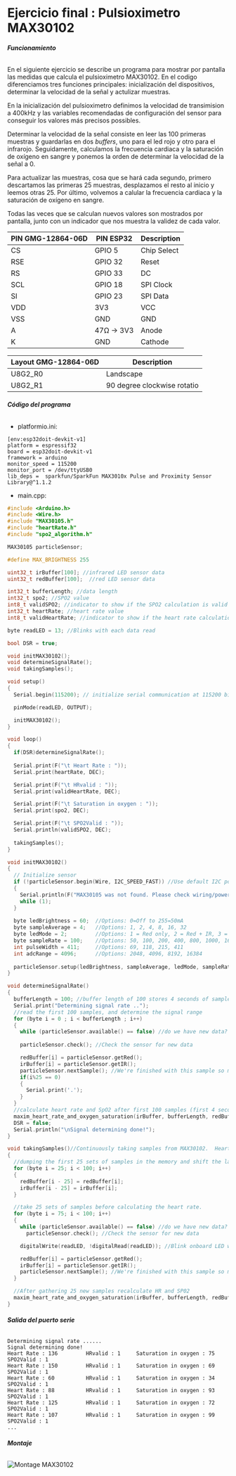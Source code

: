 # Ejercicio final : Pulsioximetro MAX30102

###### **Funcionamiento**

En el siguiente ejercicio se describe un programa para mostrar por pantalla las medidas que calcula el pulsioximetro MAX30102. En el codigo diferenciamos tres funciones principales: inicialización del dispositivos, determinar la velocidad de la señal y actulizar muestras.

En la inicialización del pulsioximetro definimos la velocidad de transimision a 400kHz y las variables recomendadas de configuración del sensor para conseguir los valores más precisos possibles.

Determinar la velocidad de la señal consiste en leer las 100 primeras muestras y guardarlas en dos _buffers_, uno para el led rojo y otro para el infrarojo. Seguidamente, calculamos la frecuencia cardiaca y la saturación de oxígeno en sangre y ponemos la orden de determinar la velocidad de la señal a 0.

Para actualizar las muestras, cosa que se hará cada segundo, primero descartamos las primeras 25 muestras, desplazamos el resto al inicio y leemos otras 25. Por último, volvemos a calular la frecuencia cardiaca y la saturación de oxígeno en sangre.

Todas las veces que se calculan nuevos valores son mostrados por pantalla, junto con un indicador que nos muestra la validez de cada valor.

|PIN GMG-12864-06D| PIN ESP32 | Description |
|-----------------|-----------|-------------|
|CS               |GPIO 5     |Chip Select  |
|RSE              |GPIO 32    |Reset        |
|RS               |GPIO 33    |DC           |
|SCL              |GPIO 18    |SPI Clock    |
|SI               |GPIO 23    |SPI Data     |
|VDD              |3V3        |VCC          |
|VSS              |GND        |GND          |
|A                |47Ω -> 3V3 |Anode        |
|K                |GND        |Cathode      |

|Layout GMG-12864-06D| Description                    |
|--------------------|--------------------------------|
|U8G2_R0             |Landscape                       |
|U8G2_R1             |90 degree clockwise rotatio     |

###### **Código del programa**

- platformio.ini:

```
[env:esp32doit-devkit-v1]
platform = espressif32
board = esp32doit-devkit-v1
framework = arduino
monitor_speed = 115200
monitor_port = /dev/ttyUSB0
lib_deps =  sparkfun/SparkFun MAX3010x Pulse and Proximity Sensor Library@^1.1.2
```

- main.cpp:

```cpp
#include <Arduino.h>
#include <Wire.h>
#include "MAX30105.h"
#include "heartRate.h"
#include "spo2_algorithm.h"

MAX30105 particleSensor;

#define MAX_BRIGHTNESS 255

uint32_t irBuffer[100]; //infrared LED sensor data
uint32_t redBuffer[100];  //red LED sensor data

int32_t bufferLength; //data length
int32_t spo2; //SPO2 value
int8_t validSPO2; //indicator to show if the SPO2 calculation is valid
int32_t heartRate; //heart rate value
int8_t validHeartRate; //indicator to show if the heart rate calculation is valid

byte readLED = 13; //Blinks with each data read

bool DSR = true;

void initMAX30102();
void determineSignalRate();
void takingSamples();

void setup()
{
  Serial.begin(115200); // initialize serial communication at 115200 bits per second:

  pinMode(readLED, OUTPUT);

  initMAX30102();
}

void loop()
{
  if(DSR)determineSignalRate();
    
  Serial.print(F("\t Heart Rate : "));
  Serial.print(heartRate, DEC);

  Serial.print(F("\t HRvalid : "));
  Serial.print(validHeartRate, DEC);

  Serial.print(F("\t Saturation in oxygen : "));
  Serial.print(spo2, DEC);

  Serial.print(F("\t SPO2Valid : "));
  Serial.println(validSPO2, DEC);
  
  takingSamples();
}

void initMAX30102()
{
  // Initialize sensor
  if (!particleSensor.begin(Wire, I2C_SPEED_FAST)) //Use default I2C port, 400kHz speed
  {
    Serial.println(F("MAX30105 was not found. Please check wiring/power."));
    while (1);
  }
  
  byte ledBrightness = 60;  //Options: 0=Off to 255=50mA
  byte sampleAverage = 4;   //Options: 1, 2, 4, 8, 16, 32
  byte ledMode = 2;         //Options: 1 = Red only, 2 = Red + IR, 3 = Red + IR + Green
  byte sampleRate = 100;    //Options: 50, 100, 200, 400, 800, 1000, 1600, 3200
  int pulseWidth = 411;     //Options: 69, 118, 215, 411
  int adcRange = 4096;      //Options: 2048, 4096, 8192, 16384
  
  particleSensor.setup(ledBrightness, sampleAverage, ledMode, sampleRate, pulseWidth, adcRange); //Configure sensor with these settings
}

void determineSignalRate()
{
  bufferLength = 100; //buffer length of 100 stores 4 seconds of samples running at 25sps
  Serial.print("Determining signal rate ..");
  //read the first 100 samples, and determine the signal range
  for (byte i = 0 ; i < bufferLength ; i++)
  {
    while (particleSensor.available() == false) //do we have new data?
    
    particleSensor.check(); //Check the sensor for new data

    redBuffer[i] = particleSensor.getRed();
    irBuffer[i] = particleSensor.getIR();
    particleSensor.nextSample(); //We're finished with this sample so move to next sample
    if(i%25 == 0)
    {  
      Serial.print('.');
    }
  }
  //calculate heart rate and SpO2 after first 100 samples (first 4 seconds of samples)
  maxim_heart_rate_and_oxygen_saturation(irBuffer, bufferLength, redBuffer, &spo2, &validSPO2, &heartRate, &validHeartRate);
  DSR = false;
  Serial.println("\nSignal determining done!");
}

void takingSamples()//Continuously taking samples from MAX30102.  Heart rate and SpO2 are calculated every 1 second
{
  //dumping the first 25 sets of samples in the memory and shift the last 75 sets of samples to the top
  for (byte i = 25; i < 100; i++)
  {
    redBuffer[i - 25] = redBuffer[i];
    irBuffer[i - 25] = irBuffer[i];
  }

  //take 25 sets of samples before calculating the heart rate.
  for (byte i = 75; i < 100; i++)
  {
    while (particleSensor.available() == false) //do we have new data?
      particleSensor.check(); //Check the sensor for new data

    digitalWrite(readLED, !digitalRead(readLED)); //Blink onboard LED with every data read

    redBuffer[i] = particleSensor.getRed();
    irBuffer[i] = particleSensor.getIR();
    particleSensor.nextSample(); //We're finished with this sample so move to next sample
  }

  //After gathering 25 new samples recalculate HR and SP02
  maxim_heart_rate_and_oxygen_saturation(irBuffer, bufferLength, redBuffer, &spo2, &validSPO2, &heartRate, &validHeartRate);
}
```

###### **Salida del puerto serie**

```
Determining signal rate ......
Signal determining done!
Heart Rate : 136         HRvalid : 1     Saturation in oxygen : 75       SPO2Valid : 1
Heart Rate : 150         HRvalid : 1     Saturation in oxygen : 69       SPO2Valid : 1
Heart Rate : 60          HRvalid : 1     Saturation in oxygen : 34       SPO2Valid : 1
Heart Rate : 88          HRvalid : 1     Saturation in oxygen : 93       SPO2Valid : 1
Heart Rate : 125         HRvalid : 1     Saturation in oxygen : 72       SPO2Valid : 1
Heart Rate : 107         HRvalid : 1     Saturation in oxygen : 99       SPO2Valid : 1
...
```

###### **Montaje**

![Montage MAX30102](./images/MAX30102.png)